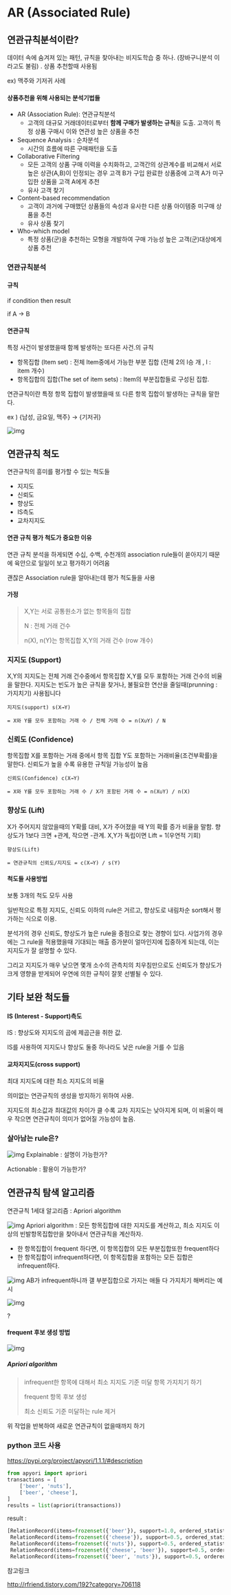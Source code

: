 # AR (Associated Rule)



## 연관규칙분석이란?

데이터 속에 숨겨져 있는 패턴, 규칙을 찾아내는 비지도학습 중 하나. (장바구니분석 이라고도 불림) . 상품 추천할때 사용됨

ex) 맥주와 기저귀 사례



#### 상품추천을 위해 사용되는 분석기법들 

* AR (Association Rule): 연관규칙분석
  * 고객의 대규모 거래데이터로부터 **함께 구매가 발생하는 규칙**을 도출. 고객이 특정 상품 구매시 이와 연관성 높은 상품을 추천
* Sequence Analysis : 순차분석 
  * 시간의 흐름에 따른 구매패턴을 도출
* Collaborative Filtering
  * 모든 고객의 상품 구매 이력을 수치화하고, 고객간의 상관계수를 비교해서 서로 높은 상관(A,B)이 인정되는 경우 고객 B가 구입 완료한 상품중에 고객 A가 미구입한 상품을 고객 A에게 추천
  * 유사 고객 찾기
* Content-based recommendation
  * 고객이 과거에 구매했던 상품들의 속성과 유사한 다른 상품 아이템중 미구매 상품을 추천
  * 유사 상품 찾기
* Who-which  model
  * 특정 상품(군)을 추천하는 모형을 개발하여 구매 가능성 높은 고객(군)대상에게 상품 추천



### 연관규칙분석



#### 규칙

if condition then result

if A -> B



#### 연관규칙

특정 사건이 발생했을때 함께 발생하는 또다른 사건.의 규칙

* 항목집합 (Item set) : 전체 Item중에서 가능한 부분 집합 (전체 2의 l승 개 , l : item 개수)
* 항목집합의 집합(The set of item sets) : Item의 부분집합들로 구성된 집합.

연관규칙이란 특정 항목 집합이 발생했을때 또 다른 항목 집합이 발생하는 규칙을 말한다.

ex ) {남성, 금요일, 맥주} -> {기저귀}

![img](https://t1.daumcdn.net/cfile/tistory/27174A45573B35FA36) 



## 연관규칙 척도

연관규칙의 흥미를 평가할 수 있는 척도들

* 지지도
* 신뢰도
* 향상도
* IS측도
* 교차지지도



#### 연관 규칙 평가 척도가 중요한 이유 

연관 규칙 분석을 하게되면 수십, 수백, 수천개의 association rule들이 쏟아지기 때문에 육안으로 일일이 보고 평가하기 어려움

괜찮은 Association rule을 알아내는데 평가 척도들을 사용



#### 가정

> X,Y는 서로 공통원소가 없는 항목들의 집합
>
> N : 전체 거래 건수
>
> n(X), n(Y)는 항목집합 X,Y의 거래 건수 (row 개수)



### 지지도 (Support)

X,Y의 지지도는 전체 거래 건수중에서 항목집합 X,Y를 모두 포함하는 거래 건수의 비율을 말한다. 지지도는 빈도가 높은 규칙을 찾거나, 불필요한 연산을 줄일때(prunning : 가지치기) 사용됩니다

```
지지도(support) s(X→Y)

= X와 Y를 모두 포함하는 거래 수 / 전체 거래 수 = n(X∪Y) / N
```



### 신뢰도 (Confidence)

항목집합 X를 포함하는 거래 중에서 항목 집합 Y도 포함하는 거래비율(조건부확률)을 말한다. 신뢰도가 높을 수록 유용한 규칙일 가능성이 높음

```
신뢰도(Confidence) c(X→Y) 

= X와 Y를 모두 포함하는 거래 수 / X가 포함된 거래 수 = n(X∪Y) / n(X) 
```



### 향상도 (Lift)

X가 주어지지 않았을때의 Y확률 대비, X가 주어졌을 때 Y의 확률 증가 비율을 말함. 향상도가 1보다 크면 +관계, 작으면 -관계. X,Y가 독립이면 Lift = 1(우연적 기회)

```
향상도(Lift)

= 연관규칙의 신뢰도/지지도 = c(X→Y) / s(Y)
```



#### 척도들 사용방법

보통 3개의 척도 모두 사용

일반적으로 특정 지지도, 신뢰도 이하의 rule은 거르고, 향상도로 내림차순 sort해서 평가하는 식으로 이용. 



분석가의 경우 신뢰도, 향상도가 높은 rule을 중점으로 찾는 경향이 있다. 사업가의 경우에는 그 rule을 적용했을때 기대되는 매출 증가분이 얼마인지에 집중하게 되는데, 이는 지지도가 잘 설명할 수 있다.

그리고 지지도가 매우 낮으면 몇개 소수의 관측치의 치우침만으로도 신뢰도가 향상도가 크게 영향을 받게되어 우연에 의한 규칙이 잘못 선별될 수 있다.



## 기타 보완 척도들

#### IS (Interest - Support)측도

IS : 향상도와 지지도의 곱에 제곱근을 취한 값.

IS를 사용하여 지지도나 향상도 둘중 하나라도 낮은 rule을 거를 수 있음

#### 교차지지도(cross support)

최대 지지도에 대한 최소 지지도의 비율

의미없는 연관규칙의 생성을 방지하기 위하여 사용. 

지지도의 최소값과 최대값의 차이가 클 수록 교차 지지도는 낮아지게 되며, 이 비율이 매우 작으면 연관규칙이 의미가 없어질 가능성이 높음.



### 살아남는 rule은?

![img](https://t1.daumcdn.net/cfile/tistory/2276CD41573D80B819) Explainable : 설명이 가능한가?

Actionable : 활용이 가능한가?



## 연관규칙 탐색 알고리즘

연관규칙 1세대 알고리즘 : Apriori algorithm

![img](https://t1.daumcdn.net/cfile/tistory/2771AE3F573FB29434) Apriori algorithm : 모든 항목집합에 대한 지지도를 계산하고, 최소 지지도 이상의 빈발항목집합만을 찾아내서 연관규칙을 계산하자.

* 한 항목집합이 frequent 하다면, 이 항목집합의 모든 부분집합또한 frequent하다
* 한 항목집합이 infrequent하다면, 이 항목집합을 포함하는 모든 집합은 infrequent하다.

![img](https://t1.daumcdn.net/cfile/tistory/251C4D45573FB78C0B) AB가 infrequent하니까 걜 부분집합으로 가지는 애들 다 가지치기 해버리는 예시

![img](https://t1.daumcdn.net/cfile/tistory/233DB4445742C42C10) 

?



#### frequent 후보 생성 방법

![img](https://t1.daumcdn.net/cfile/tistory/222678405743120712) 



##### Apriori algorithm

>  infrequent한 항목에 대해서 최소 지지도 기준 미달 항목 가지치기 하기
>
> frequent 항목 후보 생성
>
> 최소 신뢰도 기준 미달하는 rule 제거

위 작업을 반복하여 새로운 연관규칙이 없을때까지 하기



### python 코드 사용

https://pypi.org/project/apyori/1.1.1/#description

```python
from apyori import apriori
transactions = [
    ['beer', 'nuts'],
    ['beer', 'cheese'],
]
results = list(apriori(transactions))
```

result : 

```python
[RelationRecord(items=frozenset({'beer'}), support=1.0, ordered_statistics=[OrderedStatistic(items_base=frozenset(), items_add=frozenset({'beer'}), confidence=1.0, lift=1.0)]),
 RelationRecord(items=frozenset({'cheese'}), support=0.5, ordered_statistics=[OrderedStatistic(items_base=frozenset(), items_add=frozenset({'cheese'}), confidence=0.5, lift=1.0)]),
 RelationRecord(items=frozenset({'nuts'}), support=0.5, ordered_statistics=[OrderedStatistic(items_base=frozenset(), items_add=frozenset({'nuts'}), confidence=0.5, lift=1.0)]),
 RelationRecord(items=frozenset({'cheese', 'beer'}), support=0.5, ordered_statistics=[OrderedStatistic(items_base=frozenset({'beer'}), items_add=frozenset({'cheese'}), confidence=0.5, lift=1.0), OrderedStatistic(items_base=frozenset({'cheese'}), items_add=frozenset({'beer'}), confidence=1.0, lift=1.0)]),
 RelationRecord(items=frozenset({'beer', 'nuts'}), support=0.5, ordered_statistics=[OrderedStatistic(items_base=frozenset({'beer'}), items_add=frozenset({'nuts'}), confidence=0.5, lift=1.0), OrderedStatistic(items_base=frozenset({'nuts'}), items_add=frozenset({'beer'}), confidence=1.0, lift=1.0)])]
```





참고링크 

http://rfriend.tistory.com/192?category=706118
